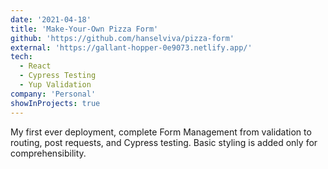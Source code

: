 ```yaml
---
date: '2021-04-18'
title: 'Make-Your-Own Pizza Form'
github: 'https://github.com/hanselviva/pizza-form'
external: 'https://gallant-hopper-0e9073.netlify.app/'
tech:
  - React
  - Cypress Testing
  - Yup Validation
company: 'Personal'
showInProjects: true
---
```


My first ever deployment, complete Form Management from validation to routing, post requests, and Cypress testing. Basic styling is added only for comprehensibility.
